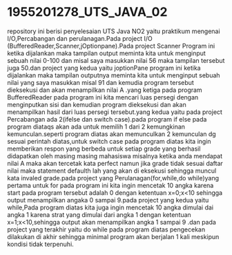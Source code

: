 # 1955201278_UTS_JAVA_02
repository ini berisi penyelesaian UTS Java NO2 yaitu praktikum mengenai I/O,Percabangan dan perulanagan.Pada project I/O (BufferedReader,Scanner,jOptionpane).Pada project Scanner  Program ini ketika dijalankan maka tampilan output meminta kita untuk menginput sebuah nilai 0-100 dan misal saya masukkan nilai 56 maka tampilan tersebut juga 50.dan project yang kedua yaitu joptionPane program ini ketika dijalankan maka tampilan outputnya meminta kita untuk menginput sebuah nilai yang saya masukkan misal 91 dan kemudia program tersebut dieksekusi dan akan menampilkan nilai A .yang ketiga pada program BufferedReader  pada program ini kita mencari luas persegi dengan menginputkan sisi dan kemudian program dieksekusi dan akan menampilkan hasil dari luas persegi tersebut.yang kedua yaitu pada project Percabangan ada 2(ifelse dan switch case).pada program if else pada program diataqs akan ada untuk memilih 1 dari 2 kemungkinan kemunculan.seperti program diatas akan memunculkan 2 kemunculan dg sesuai perintah diatas,untuk switch case pada program diatas kita ingin memberikan respon yang berbeda untuk setiap grade yang berhasil didapatkan oleh masing masing mahasiswa misalnya ketika anda mendapat nilai A maka akan tercetak kata perfect namun jika grade tidak sesuai daftar nilai maka statement defaulth lah yang akan di eksekusi sehingga muncul kata invaled grade.pada project yang Perulanagan(for,while,do while)yang pertama untuk for pada program ini kita ingin mencetak 10 angka  karena start pada program tersebut adalah 0 dengan ketentuan x=0;x&lt;10 sehingga output menampilkan angaka 0 sampai 9.pada project yang kedua yaitu while,Pada program diatas kita juga ingin mencetak 10 angka dimulai dai angka 1 karena strat yang dimulai dari angka 1 dengan ketentuan x=1;x&lt;10,sehingga output akan menampilkan angka 1 sampai 9 .dan pada project yang terakhir yaitu do while pada program diatas pengecekan dilakukan di akhir sehingga minimal program akan berjalan 1 kali meskipun kondisi tidak terpenuhi.

